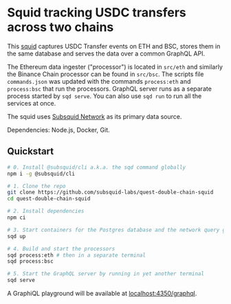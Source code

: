 # Squid tracking USDC transfers across two chains

This [squid](https://docs.subsquid.io/) captures USDC Transfer events on ETH and BSC, stores them in the same database and serves the data over a common GraphQL API.

The Ethereum data ingester ("processor") is located in `src/eth` and similarly the Binance Chain processor can be found in `src/bsc`. The scripts file `commands.json` was updated with the commands `process:eth` and `process:bsc` that run the processors. GraphQL server runs as a separate process started by `sqd serve`. You can also use `sqd run` to run all the services at once.

The squid uses [Subsquid Network](https://docs.subsquid.io/subsquid-network) as its primary data source.

Dependencies: Node.js, Docker, Git.

## Quickstart

```bash
# 0. Install @subsquid/cli a.k.a. the sqd command globally
npm i -g @subsquid/cli

# 1. Clone the repo
git clone https://github.com/subsquid-labs/quest-double-chain-squid
cd quest-double-chain-squid

# 2. Install dependencies
npm ci

# 3. Start containers for the Postgres database and the network query gateway
sqd up

# 4. Build and start the processors
sqd process:eth # then in a separate terminal
sqd process:bsc

# 5. Start the GraphQL server by running in yet another terminal
sqd serve
```
A GraphiQL playground will be available at [localhost:4350/graphql](http://localhost:4350/graphql).
